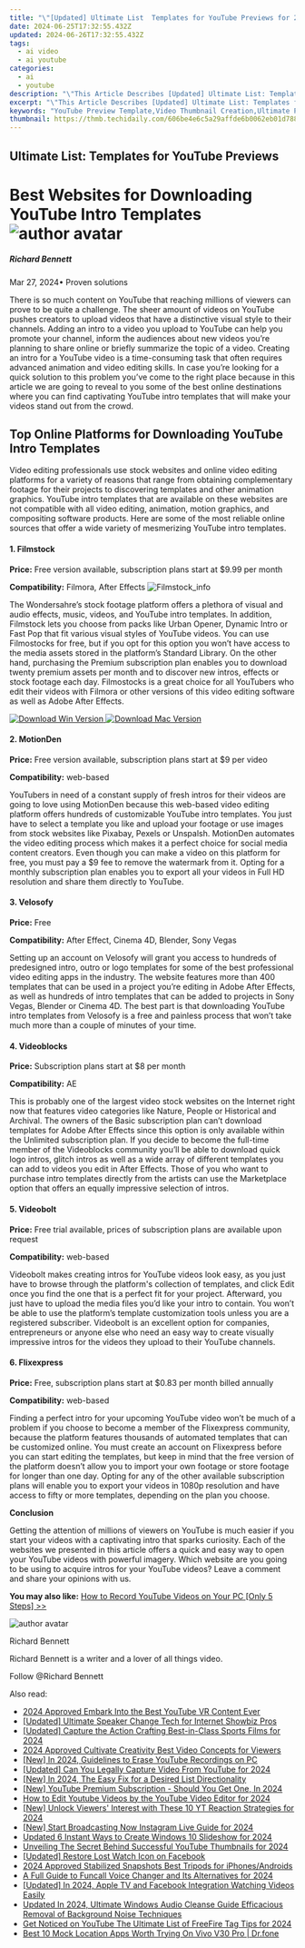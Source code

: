 ```yaml
---
title: "\"[Updated] Ultimate List  Templates for YouTube Previews for 2024\""
date: 2024-06-25T17:32:55.432Z
updated: 2024-06-26T17:32:55.432Z
tags:
  - ai video
  - ai youtube
categories:
  - ai
  - youtube
description: "\"This Article Describes [Updated] Ultimate List: Templates for YouTube Previews for 2024\""
excerpt: "\"This Article Describes [Updated] Ultimate List: Templates for YouTube Previews for 2024\""
keywords: "YouTube Preview Template,Video Thumbnail Creation,Ultimate Preview Designs,Engaging YouTube Screenshots,Efficient Video Teasers,Professionally Crafted Templates,Premiere Screen Setups"
thumbnail: https://thmb.techidaily.com/606be4e6c5a29affde6b0062eb01d7884930a95dd58e84baf4df0ccd1b6b1a9d.jpg
---
```


## Ultimate List: Templates for YouTube Previews

# Best Websites for Downloading YouTube Intro Templates ![author avatar](https://images.wondershare.com/filmora/article-images/richard-bennett.jpg)

##### Richard Bennett

 Mar 27, 2024• Proven solutions

There is so much content on YouTube that reaching millions of viewers can prove to be quite a challenge. The sheer amount of videos on YouTube pushes creators to upload videos that have a distinctive visual style to their channels. Adding an intro to a video you upload to YouTube can help you promote your channel, inform the audiences about new videos you’re planning to share online or briefly summarize the topic of a video. Creating an intro for a YouTube video is a time-consuming task that often requires advanced animation and video editing skills. In case you’re looking for a quick solution to this problem you’ve come to the right place because in this article we are going to reveal to you some of the best online destinations where you can find captivating YouTube intro templates that will make your videos stand out from the crowd.

## Top Online Platforms for Downloading YouTube Intro Templates

Video editing professionals use stock websites and online video editing platforms for a variety of reasons that range from obtaining complementary footage for their projects to discovering templates and other animation graphics. YouTube intro templates that are available on these websites are not compatible with all video editing, animation, motion graphics, and compositing software products. Here are some of the most reliable online sources that offer a wide variety of mesmerizing YouTube intro templates.

#### 1. Filmstock

**Price:** Free version available, subscription plans start at $9.99 per month

**Compatibility:** Filmora, After Effects ![Filmstock_info](https://images.wondershare.com/filmora/images/final-cut-pro/Filmstock_info.png)

The Wondersahre’s stock footage platform offers a plethora of visual and audio effects, music, videos, and YouTube intro templates. In addition, Filmstock lets you choose from packs like Urban Opener, Dynamic Intro or Fast Pop that fit various visual styles of YouTube videos. You can use Filmostocks for free, but if you opt for this option you won’t have access to the media assets stored in the platform’s Standard Library. On the other hand, purchasing the Premium subscription plan enables you to download twenty premium assets per month and to discover new intros, effects or stock footage each day. Filmostocks is a great choice for all YouTubers who edit their videos with Filmora or other versions of this video editing software as well as Adobe After Effects.

[![Download Win Version](https://images.wondershare.com/filmora/guide/download-btn-win.jpg) ](https://tools.techidaily.com/wondershare/filmora/download/) [![Download Mac Version](https://images.wondershare.com/filmora/guide/download-btn-mac.jpg) ](https://tools.techidaily.com/wondershare/filmora/download/)

#### 2. MotionDen

**Price:** Free version available, subscription plans start at $9 per video

**Compatibility:** web-based

YouTubers in need of a constant supply of fresh intros for their videos are going to love using MotionDen because this web-based video editing platform offers hundreds of customizable YouTube intro templates. You just have to select a template you like and upload your footage or use images from stock websites like Pixabay, Pexels or Unspalsh. MotionDen automates the video editing process which makes it a perfect choice for social media content creators. Even though you can make a video on this platform for free, you must pay a $9 fee to remove the watermark from it. Opting for a monthly subscription plan enables you to export all your videos in Full HD resolution and share them directly to YouTube.

#### 3. Velosofy

**Price:** Free

**Compatibility:** After Effect, Cinema 4D, Blender, Sony Vegas

Setting up an account on Velosofy will grant you access to hundreds of predesigned intro, outro or logo templates for some of the best professional video editing apps in the industry. The website features more than 400 templates that can be used in a project you’re editing in Adobe After Effects, as well as hundreds of intro templates that can be added to projects in Sony Vegas, Blender or Cinema 4D. The best part is that downloading YouTube intro templates from Velosofy is a free and painless process that won’t take much more than a couple of minutes of your time.

#### 4. Videoblocks

**Price:** Subscription plans start at $8 per month

**Compatibility:** AE

This is probably one of the largest video stock websites on the Internet right now that features video categories like Nature, People or Historical and Archival. The owners of the Basic subscription plan can’t download templates for Adobe After Effects since this option is only available within the Unlimited subscription plan. If you decide to become the full-time member of the Videoblocks community you’ll be able to download quick logo intros, glitch intros as well as a wide array of different templates you can add to videos you edit in After Effects. Those of you who want to purchase intro templates directly from the artists can use the Marketplace option that offers an equally impressive selection of intros.

#### 5. Videobolt

**Price:** Free trial available, prices of subscription plans are available upon request

**Compatibility:** web-based

Videobolt makes creating intros for YouTube videos look easy, as you just have to browse through the platform's collection of templates, and click Edit once you find the one that is a perfect fit for your project. Afterward, you just have to upload the media files you’d like your intro to contain. You won’t be able to use the platform’s template customization tools unless you are a registered subscriber. Videobolt is an excellent option for companies, entrepreneurs or anyone else who need an easy way to create visually impressive intros for the videos they upload to their YouTube channels.

#### 6. Flixexpress

**Price:** Free, subscription plans start at $0.83 per month billed annually

**Compatibility:** web-based

Finding a perfect intro for your upcoming YouTube video won’t be much of a problem if you choose to become a member of the Flixexpress community, because the platform features thousands of automated templates that can be customized online. You must create an account on Flixexpress before you can start editing the templates, but keep in mind that the free version of the platform doesn’t allow you to import your own footage or store footage for longer than one day. Opting for any of the other available subscription plans will enable you to export your videos in 1080p resolution and have access to fifty or more templates, depending on the plan you choose.

**Conclusion**

Getting the attention of millions of viewers on YouTube is much easier if you start your videos with a captivating intro that sparks curiosity. Each of the websites we presented in this article offers a quick and easy way to open your YouTube videos with powerful imagery. Which website are you going to be using to acquire intros for your YouTube videos? Leave a comment and share your opinions with us.

**You may also like:** [How to Record YouTube Videos on Your PC \[Only 5 Steps\] >>](https://tools.techidaily.com/wondershare/filmora/download/)

![author avatar](https://images.wondershare.com/filmora/article-images/richard-bennett.jpg)

Richard Bennett

Richard Bennett is a writer and a lover of all things video.

Follow @Richard Bennett


<ins class="adsbygoogle"
     style="display:block"
     data-ad-format="autorelaxed"
     data-ad-client="ca-pub-7571918770474297"
     data-ad-slot="1223367746"></ins>



<ins class="adsbygoogle"
     style="display:block"
     data-ad-client="ca-pub-7571918770474297"
     data-ad-slot="8358498916"
     data-ad-format="auto"
     data-full-width-responsive="true"></ins>

<span class="atpl-alsoreadstyle">Also read:</span>
<div><ul>
<li><a href="https://youtube-tips.techidaily.com/approved-embark-into-the-best-youtube-vr-content-ever/"><u>2024 Approved  Embark Into the Best YouTube VR Content Ever</u></a></li>
<li><a href="https://youtube-tips.techidaily.com/ed-ultimate-speaker-change-tech-for-internet-showbiz-pros/"><u>[Updated] Ultimate Speaker Change Tech for Internet Showbiz Pros</u></a></li>
<li><a href="https://youtube-tips.techidaily.com/ed-capture-the-action-crafting-best-in-class-sports-films-for-2024/"><u>[Updated] Capture the Action  Crafting Best-in-Class Sports Films for 2024</u></a></li>
<li><a href="https://youtube-tips.techidaily.com/approved-cultivate-creativity-best-video-concepts-for-viewers/"><u>2024 Approved  Cultivate Creativity  Best Video Concepts for Viewers</u></a></li>
<li><a href="https://youtube-tips.techidaily.com/n-2024-guidelines-to-erase-youtube-recordings-on-pc/"><u>[New] In 2024, Guidelines to Erase YouTube Recordings on PC</u></a></li>
<li><a href="https://youtube-tips.techidaily.com/ed-can-you-legally-capture-video-from-youtube-for-2024/"><u>[Updated] Can You Legally Capture Video From YouTube for 2024</u></a></li>
<li><a href="https://youtube-tips.techidaily.com/n-2024-the-easy-fix-for-a-desired-list-directionality/"><u>[New] In 2024, The Easy Fix for a Desired List Directionality</u></a></li>
<li><a href="https://youtube-tips.techidaily.com/outube-premium-subscription-should-you-get-one-in-2024/"><u>[New] YouTube Premium Subscription - Should You Get One, In 2024</u></a></li>
<li><a href="https://youtube-tips.techidaily.com/o-edit-youtube-videos-by-the-youtube-video-editor-for-2024/"><u>How to Edit Youtube Videos by the YouTube Video Editor for 2024</u></a></li>
<li><a href="https://youtube-tips.techidaily.com/nlock-viewers-interest-with-these-10-yt-reaction-strategies-for-2024/"><u>[New] Unlock Viewers' Interest with These 10 YT Reaction Strategies for 2024</u></a></li>
<li><a href="https://instagram-video-files.techidaily.com/new-start-broadcasting-now-instagram-live-guide-for-2024/"><u>[New] Start Broadcasting Now  Instagram Live Guide for 2024</u></a></li>
<li><a href="https://ai-editing-video.techidaily.com/updated-6-instant-ways-to-create-windows-10-slideshow-for-2024/"><u>Updated 6 Instant Ways to Create Windows 10 Slideshow for 2024</u></a></li>
<li><a href="https://facebook-video-footage.techidaily.com/unveiling-the-secret-behind-successful-youtube-thumbnails-for-2024/"><u>Unveiling The Secret Behind Successful YouTube Thumbnails for 2024</u></a></li>
<li><a href="https://facebook-videos.techidaily.com/updated-restore-lost-watch-icon-on-facebook/"><u>[Updated] Restore Lost Watch Icon on Facebook</u></a></li>
<li><a href="https://vp-tips.techidaily.com/2024-approved-stabilized-snapshots-best-tripods-for-iphonesandroids/"><u>2024 Approved  Stabilized Snapshots  Best Tripods for iPhones/Androids</u></a></li>
<li><a href="https://ai-editing-video.techidaily.com/a-full-guide-to-funcall-voice-changer-and-its-alternatives-for-2024/"><u>A Full Guide to Funcall Voice Changer and Its Alternatives for 2024</u></a></li>
<li><a href="https://facebook-video-content.techidaily.com/updated-in-2024-apple-tv-and-facebook-integration-watching-videos-easily/"><u>[Updated] In 2024, Apple TV and Facebook Integration  Watching Videos Easily</u></a></li>
<li><a href="https://audio-shaping.techidaily.com/updated-in-2024-ultimate-windows-audio-cleanse-guide-efficacious-removal-of-background-noise-techniques/"><u>Updated In 2024, Ultimate Windows Audio Cleanse Guide Efficacious Removal of Background Noise Techniques</u></a></li>
<li><a href="https://youtube-stream.techidaily.com/get-noticed-on-youtube-the-ultimate-list-of-freefire-tag-tips-for-2024/"><u>Get Noticed on YouTube  The Ultimate List of FreeFire Tag Tips for 2024</u></a></li>
<li><a href="https://fake-location.techidaily.com/best-10-mock-location-apps-worth-trying-on-vivo-v30-pro-drfone-by-drfone-virtual-android/"><u>Best 10 Mock Location Apps Worth Trying On Vivo V30 Pro | Dr.fone</u></a></li>
</ul></div>
